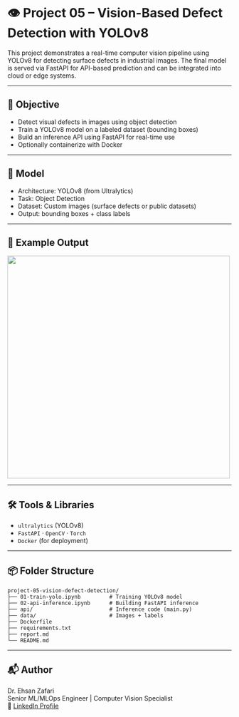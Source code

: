 
# 👁️ Project 05 – Vision-Based Defect Detection with YOLOv8

This project demonstrates a real-time computer vision pipeline using YOLOv8 for detecting surface defects in industrial images. The final model is served via FastAPI for API-based prediction and can be integrated into cloud or edge systems.

---

## 🎯 Objective
- Detect visual defects in images using object detection
- Train a YOLOv8 model on a labeled dataset (bounding boxes)
- Build an inference API using FastAPI for real-time use
- Optionally containerize with Docker

---

## 🧠 Model
- Architecture: YOLOv8 (from Ultralytics)
- Task: Object Detection
- Dataset: Custom images (surface defects or public datasets)
- Output: bounding boxes + class labels

---

## 🧪 Example Output
<img src="https://user-images.githubusercontent.com/placeholder/defect-example.png" width="500"/>

---

## 🛠️ Tools & Libraries
- `ultralytics` (YOLOv8)
- `FastAPI` · `OpenCV` · `Torch`
- `Docker` (for deployment)

---

## 📦 Folder Structure
```
project-05-vision-defect-detection/
├── 01-train-yolo.ipynb         # Training YOLOv8 model
├── 02-api-inference.ipynb      # Building FastAPI inference
├── api/                        # Inference code (main.py)
├── data/                       # Images + labels
├── Dockerfile
├── requirements.txt
├── report.md
└── README.md
```

---

## 📬 Author
Dr. Ehsan Zafari  
Senior ML/MLOps Engineer | Computer Vision Specialist  
🔗 [LinkedIn Profile](https://www.linkedin.com/in/dr-ehsan-zafari-ai-ml)

